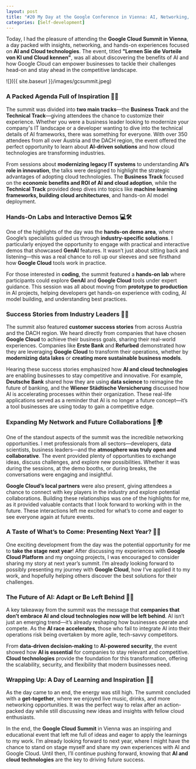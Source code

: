 ```yaml
---
layout: post
title: "#20 My Day at the Google Conference in Vienna: AI, Networking, and Future Opportunities! 🤖🎉"
categories: [Self-development]
---
```


Today, I had the pleasure of attending the **Google Cloud Summit in Vienna**, a day packed with insights, networking, and hands-on experiences focused on **AI and Cloud technologies**. The event, titled **"Lernen Sie die Vorteile von KI und Cloud kennen"**, was all about discovering the benefits of AI and how Google Cloud can empower businesses to tackle their challenges head-on and stay ahead in the competitive landscape.

![]({{ site.baseurl }}/images/gcsummit.jpeg)

### A Packed Agenda Full of Inspiration 📅✨

The summit was divided into **two main tracks**—the **Business Track** and the **Technical Track**—giving attendees the chance to customize their experience. Whether you were a business leader looking to modernize your company's IT landscape or a developer wanting to dive into the technical details of AI frameworks, there was something for everyone. With over 350 attendees from all over Austria and the DACH region, the event offered the perfect opportunity to learn about **AI-driven solutions** and how cloud technologies are transforming industries.

From sessions about **modernizing legacy IT systems** to understanding **AI’s role in innovation**, the talks were designed to highlight the strategic advantages of adopting cloud technologies. The **Business Track** focused on the **economic benefits and ROI of AI and cloud adoption**, while the **Technical Track** provided deep dives into topics like **machine learning frameworks, building cloud architectures**, and hands-on AI model deployment.

### Hands-On Labs and Interactive Demos 💻🛠️

One of the highlights of the day was the **hands-on demo area**, where Google’s specialists guided us through **industry-specific solutions**. I particularly enjoyed the opportunity to engage with practical and interactive demos that showcased **GenAI** features. It wasn’t just about sitting back and listening—this was a real chance to roll up our sleeves and see firsthand how **Google Cloud** tools work in practice.

For those interested in **coding**, the summit featured a **hands-on lab** where participants could explore **GenAI** and **Google Cloud** tools under expert guidance. This session was all about moving from **prototype to production** in AI projects, helping developers get hands-on experience with coding, AI model building, and understanding best practices. 

### Success Stories from Industry Leaders 🚀🌟

The summit also featured **customer success stories** from across Austria and the DACH region. We heard directly from companies that have chosen **Google Cloud** to achieve their business goals, sharing their real-world experiences. Companies like **Erste Bank** and **Refurbed** demonstrated how they are leveraging **Google Cloud** to transform their operations, whether by **modernizing data lakes** or **creating more sustainable business models**.

Hearing these success stories emphasized how **AI and cloud technologies** are enabling businesses to stay competitive and innovative. For example, **Deutsche Bank** shared how they are using **data science** to reimagine the future of banking, and the **Wiener Städtische Versicherung** discussed how AI is accelerating processes within their organization. These real-life applications served as a reminder that AI is no longer a future concept—it’s a tool businesses are using today to gain a competitive edge.

### Expanding My Network and Future Collaborations 🤝🌍

One of the standout aspects of the summit was the incredible networking opportunities. I met professionals from all sectors—developers, data scientists, business leaders—and the **atmosphere was truly open and collaborative**. The event provided plenty of opportunities to exchange ideas, discuss challenges, and explore new possibilities. Whether it was during the sessions, at the demo booths, or during breaks, the conversations were engaging and insightful.

**Google Cloud’s local partners** were also present, giving attendees a chance to connect with key players in the industry and explore potential collaborations. Building these relationships was one of the highlights for me, as it provided valuable contacts that I look forward to working with in the future. These interactions left me excited for what’s to come and eager to see everyone again at future events.

### A Taste of What’s to Come: Presenting Next Year? 🎤📅

One exciting development from the day was the potential opportunity for me to **take the stage next year**! After discussing my experiences with **Google Cloud Platform** and my ongoing projects, I was encouraged to consider sharing my story at next year’s summit. I’m already looking forward to possibly presenting my journey with **Google Cloud**, how I’ve applied it to my work, and hopefully helping others discover the best solutions for their challenges.

### The Future of AI: Adapt or Be Left Behind 🌟🚀

A key takeaway from the summit was the message that **companies that don’t embrace AI and cloud technologies now will be left behind**. AI isn’t just an emerging trend—it’s already reshaping how businesses operate and compete. As the **AI race accelerates**, those who fail to integrate AI into their operations risk being overtaken by more agile, tech-savvy competitors.

From **data-driven decision-making** to **AI-powered security**, the event showed how **AI is essential** for companies to stay relevant and competitive. **Cloud technologies** provide the foundation for this transformation, offering the scalability, security, and flexibility that modern businesses need. 

### Wrapping Up: A Day of Learning and Inspiration 🎉🥂

As the day came to an end, the energy was still high. The summit concluded with a **get-together**, where we enjoyed live music, drinks, and more networking opportunities. It was the perfect way to relax after an action-packed day while still discussing new ideas and insights with fellow cloud enthusiasts. 

In the end, the **Google Cloud Summit** in Vienna was an inspiring and educational event that left me full of ideas and eager to apply the learnings to my work. I’m already looking forward to next year, where I might have the chance to stand on stage myself and share my own experiences with AI and Google Cloud. Until then, I’ll continue pushing forward, knowing that **AI and cloud technologies** are the key to driving future success.
